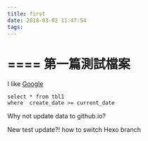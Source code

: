 ```yaml
---
title: first
date: 2018-03-02 11:47:54
tags:
---
```

====
第一篇測試檔案
====

I like [Google](https://www.google.com/)

```
select * from tbl1
where  create_date >= current_date 
```
Why not update data to github.io?

New test update?! how to switch Hexo branch



